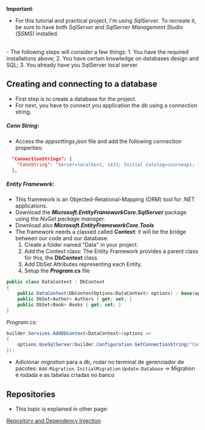**Important**: 
-  For this tutorial and practical project, I'm using *SqlServer*. To recreate it, be sure to have both *SqlServer* and *SqlServer Management Studio (SSMS)* installed.
<br>
-  The following steps will consider a few things: 
	1. You have the required installations above; 
	2. You have certain knowledge on databases design and SQL; 
	3. You already have you SqlServer local server.
	
## Creating and connecting to a database

-  First step is to create a database for the project.
-  For next, you have to connect you application the db using a connection string.

##### Conn String:

-  Access the *appsettings.json* file and add the following connection properties:

```json
  "ConnectionStrings": {
    "ConnString": "Server=localhost, 1433; Initial Catalog=courseapi; Integrated Security=true; Trust Server Certificate=true" 
  },
```

##### Entity Framework:

-  This framework is an Objected-Relational-Mapping (ORM) tool for .NET applications.
-  Download the ***Microsoft.EntityFrameworkCore.SqlServer*** package using the *NuGet package manager.*
-  Download also  ***Microsoft.EntityFrameworkCore.Tools***
-  The framework needs a classed called **Context**: it will be the bridge between our code and our database:
	1.  Create a folder named "Data" in your project.
	2.  Add the Context class: The Entity Framework provides a parent class for this, the **DbContext** class.
	3.  Add DbSet Attributes representing each Entity.
	4.  Setup the ***Program.cs*** file

```c#
public class DataContext : DbContext
{
    public DataContext(DbContextOptions<DataContext> options) : base(options) { }
    public DbSet<Author> Authors { get; set; }
    public DbSet<Book> Books { get; set; }
}
``` 

*Program.cs:*

``` c#
builder.Services.AddDbContext<DataContext>(options =>
{
    options.UseSqlServer(builder.Configuration.GetConnectionString("ConnString"));
});
```


-  Adicionar *migration* para a db, rodar no terminal de gerenciador de pacotes:
		`Add-Migration InitialMigration`
		`Update-Database` -> Migration é rodada e as tabelas criadas no banco

## Repositories

-  This topic is explained in other page:

[Repository and Dependency Injection](Repository%20and%20Dependency%20Injection.md)

 
